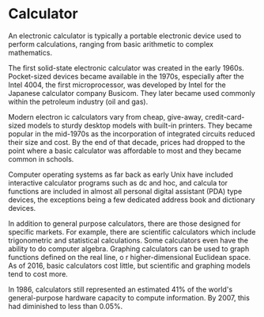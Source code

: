 # Calculator
An electronic calculator is typically a portable electronic device used to perform calculations, ranging from basic arithmetic to complex mathematics.

The first solid-state electronic calculator was created in the early 1960s. Pocket-sized devices became available in the 1970s, especially after the Intel 4004, the first microprocessor, was developed by Intel for the Japanese calculator company Busicom. They later became used commonly within the petroleum industry (oil and gas).

Modern electron
ic calculators vary from cheap, give-away, credit-card-sized models to sturdy desktop models with built-in printers. They became popular in the mid-1970s as the incorporation of integrated circuits reduced their size and cost. By the end of that decade, prices had dropped to the point where a basic calculator was affordable to most and they became common in schools.

Computer operating systems as far back as early Unix have included interactive calculator programs such as dc and hoc, and calcula
tor functions are included in almost all personal digital assistant (PDA) type devices, the exceptions being a few dedicated address book and dictionary devices.

In addition to general purpose calculators, there are those designed for specific markets. For example, there are scientific calculators which include trigonometric and statistical calculations. Some calculators even have the ability to do computer algebra. Graphing calculators can be used to graph functions defined on the real line, o
r higher-dimensional Euclidean space. As of 2016, basic calculators cost little, but scientific and graphing models tend to cost more.

In 1986, calculators still represented an estimated 41% of the world's general-purpose hardware capacity to compute information. By 2007, this had diminished to less than 0.05%.
